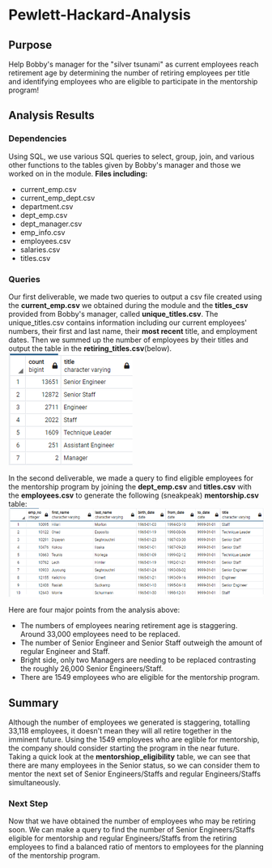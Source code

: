 # Pewlett-Hackard-Analysis
## Purpose
Help Bobby's manager for the "silver tsunami" as current employees reach retirement age by determining the number of retiring employees per title and identifying employees who are eligible to participate in the mentorship program!


## Analysis Results
### Dependencies
Using SQL, we use various SQL queries to select, group, join, and various other functions to the tables given by Bobby's manager and those we worked on in the module.
__Files including:__
- current_emp.csv
- current_emp_dept.csv
- department.csv
- dept_emp.csv
- dept_manager.csv
- emp_info.csv
- employees.csv
- salaries.csv
- titles.csv

### Queries
Our first deliverable, we made two queries to output a csv file created using the **current_emp.csv** we obtained during the module and the **titles_csv** provided from Bobby's manager, called **unique_titles.csv**. The unique_titles.csv contains information including our current employees' numbers, their first and last name, their __most recent__ title, and employment dates. Then we summed up the number of employees by their titles and output the table in the **retiring_titles.csv**(below).
![](Data/retiring_count.png)

In the second deliverable, we made a query to find eligible employees for the mentorship program by joining the **dept_emp.csv** and **titles.csv** with the **employees.csv** to generate the following (sneakpeak) **mentorship.csv** table:
![](Data/mentorship_eligibility.png)

Here are four major points from the analysis above:
- The numbers of employees nearing retirement age is staggering. Around 33,000 employees need to be replaced.
- The number of Senior Engineer and Senior Staff outweigh the amount of regular Engineer and Staff.
- Bright side, only two Managers are needing to be replaced contrasting the roughly 26,000 Senior Engineers/Staff.
- There are 1549 employees who are eligible for the mentorship program.


## Summary
Although the number of employees we generated is staggering, totalling 33,118 employees, it doesn't mean they will all retire together in the imminent future. Using the 1549 employees who are eglible for mentorship, the company should consider starting the program in the near future. Taking a quick look at the **mentorshiop_eligibility** table, we can see that there are many employees in the Senior status, so we can consider them to mentor the next set of Senior Engineers/Staffs and regular Engineers/Staffs simultaneously. 

### Next Step
Now that we have obtained the number of employees who may be retiring soon. We can make a query to find the number of Senior Engineers/Staffs eligible for mentorship and regular Engineers/Staffs from the retiring employees to find a balanced ratio of mentors to employees for the planning of the mentorship program.
